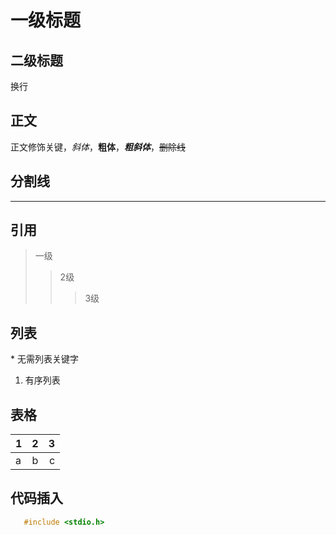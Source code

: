 # 一级标题
## 二级标题

换行<br>

## 正文
  正文修饰关键，*斜体*，**粗体**，***粗斜体***，~~删除线~~<br>

## 分割线
 ---

## 引用
 > 一级
 >> 2级
 >>> 3级

## 列表
 \* 无需列表关键字
 1. 有序列表

## 表格
|1|2|3|
--|:--:|--:
|a|b|c|

## 代码插入
 ~~~c
    #include <stdio.h>

